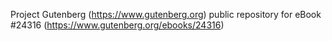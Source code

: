 Project Gutenberg (https://www.gutenberg.org) public repository for eBook #24316 (https://www.gutenberg.org/ebooks/24316)
